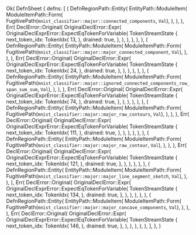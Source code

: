 Ok(
    DefnSheet {
        defns: [
            (
                DefnRegionPath::Entity(
                    EntityPath::ModuleItem(
                        ModuleItemPath::Form(
                            FugitivePath(`mnist_classifier::major::connected_components`, `Val`),
                        ),
                    ),
                ),
                Err(
                    DeclError::Original(
                        OriginalDeclError::Expr(
                            OriginalDeclExprError::ExpectEqTokenForVariable(
                                TokenStreamState {
                                    next_token_idx: TokenIdx(
                                        13,
                                    ),
                                    drained: true,
                                },
                            ),
                        ),
                    ),
                ),
            ),
            (
                DefnRegionPath::Entity(
                    EntityPath::ModuleItem(
                        ModuleItemPath::Form(
                            FugitivePath(`mnist_classifier::major::major_connected_component`, `Val`),
                        ),
                    ),
                ),
                Err(
                    DeclError::Original(
                        OriginalDeclError::Expr(
                            OriginalDeclExprError::ExpectEqTokenForVariable(
                                TokenStreamState {
                                    next_token_idx: TokenIdx(
                                        24,
                                    ),
                                    drained: true,
                                },
                            ),
                        ),
                    ),
                ),
            ),
            (
                DefnRegionPath::Entity(
                    EntityPath::ModuleItem(
                        ModuleItemPath::Form(
                            FugitivePath(`mnist_classifier::major::ignored_connected_components_row_span_sum_sum`, `Val`),
                        ),
                    ),
                ),
                Err(
                    DeclError::Original(
                        OriginalDeclError::Expr(
                            OriginalDeclExprError::ExpectEqTokenForVariable(
                                TokenStreamState {
                                    next_token_idx: TokenIdx(
                                        74,
                                    ),
                                    drained: true,
                                },
                            ),
                        ),
                    ),
                ),
            ),
            (
                DefnRegionPath::Entity(
                    EntityPath::ModuleItem(
                        ModuleItemPath::Form(
                            FugitivePath(`mnist_classifier::major::major_raw_contours`, `Val`),
                        ),
                    ),
                ),
                Err(
                    DeclError::Original(
                        OriginalDeclError::Expr(
                            OriginalDeclExprError::ExpectEqTokenForVariable(
                                TokenStreamState {
                                    next_token_idx: TokenIdx(
                                        111,
                                    ),
                                    drained: true,
                                },
                            ),
                        ),
                    ),
                ),
            ),
            (
                DefnRegionPath::Entity(
                    EntityPath::ModuleItem(
                        ModuleItemPath::Form(
                            FugitivePath(`mnist_classifier::major::major_raw_contour`, `Val`),
                        ),
                    ),
                ),
                Err(
                    DeclError::Original(
                        OriginalDeclError::Expr(
                            OriginalDeclExprError::ExpectEqTokenForVariable(
                                TokenStreamState {
                                    next_token_idx: TokenIdx(
                                        121,
                                    ),
                                    drained: true,
                                },
                            ),
                        ),
                    ),
                ),
            ),
            (
                DefnRegionPath::Entity(
                    EntityPath::ModuleItem(
                        ModuleItemPath::Form(
                            FugitivePath(`mnist_classifier::major::major_line_segment_sketch`, `Val`),
                        ),
                    ),
                ),
                Err(
                    DeclError::Original(
                        OriginalDeclError::Expr(
                            OriginalDeclExprError::ExpectEqTokenForVariable(
                                TokenStreamState {
                                    next_token_idx: TokenIdx(
                                        134,
                                    ),
                                    drained: true,
                                },
                            ),
                        ),
                    ),
                ),
            ),
            (
                DefnRegionPath::Entity(
                    EntityPath::ModuleItem(
                        ModuleItemPath::Form(
                            FugitivePath(`mnist_classifier::major::major_concave_components`, `Val`),
                        ),
                    ),
                ),
                Err(
                    DeclError::Original(
                        OriginalDeclError::Expr(
                            OriginalDeclExprError::ExpectEqTokenForVariable(
                                TokenStreamState {
                                    next_token_idx: TokenIdx(
                                        146,
                                    ),
                                    drained: true,
                                },
                            ),
                        ),
                    ),
                ),
            ),
        ],
    },
)